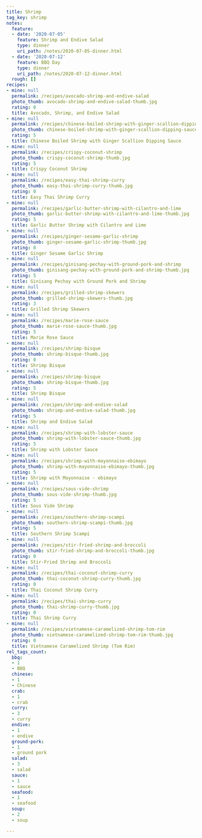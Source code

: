 ```yaml
---
title: Shrimp
tag_key: shrimp
notes:
  feature:
  - date: '2020-07-05'
    feature: Shrimp and Endive Salad
    type: dinner
    uri_path: /notes/2020-07-05-dinner.html
  - date: '2020-07-12'
    feature: BBQ Day
    type: dinner
    uri_path: /notes/2020-07-12-dinner.html
  rough: []
recipes:
- mine: null
  permalink: /recipes/avocado-shrimp-and-endive-salad
  photo_thumb: avocado-shrimp-and-endive-salad-thumb.jpg
  rating: 0
  title: Avocado, Shrimp, and Endive Salad
- mine: null
  permalink: /recipes/chinese-boiled-shrimp-with-ginger-scallion-dipping-sauce
  photo_thumb: chinese-boiled-shrimp-with-ginger-scallion-dipping-sauce-thumb.jpg
  rating: 5
  title: Chinese Boiled Shrimp with Ginger Scallion Dipping Sauce
- mine: null
  permalink: /recipes/crispy-coconut-shrimp
  photo_thumb: crispy-coconut-shrimp-thumb.jpg
  rating: 5
  title: Crispy Coconut Shrimp
- mine: null
  permalink: /recipes/easy-thai-shrimp-curry
  photo_thumb: easy-thai-shrimp-curry-thumb.jpg
  rating: 0
  title: Easy Thai Shrimp Curry
- mine: null
  permalink: /recipes/garlic-butter-shrimp-with-cilantro-and-lime
  photo_thumb: garlic-butter-shrimp-with-cilantro-and-lime-thumb.jpg
  rating: 5
  title: Garlic Butter Shrimp with Cilantro and Lime
- mine: null
  permalink: /recipes/ginger-sesame-garlic-shrimp
  photo_thumb: ginger-sesame-garlic-shrimp-thumb.jpg
  rating: 0
  title: Ginger Sesame Garlic Shrimp
- mine: null
  permalink: /recipes/ginisang-pechay-with-ground-pork-and-shrimp
  photo_thumb: ginisang-pechay-with-ground-pork-and-shrimp-thumb.jpg
  rating: 5
  title: Ginisang Pechay with Ground Pork and Shrimp
- mine: null
  permalink: /recipes/grilled-shrimp-skewers
  photo_thumb: grilled-shrimp-skewers-thumb.jpg
  rating: 3
  title: Grilled Shrimp Skewers
- mine: null
  permalink: /recipes/marie-rose-sauce
  photo_thumb: marie-rose-sauce-thumb.jpg
  rating: 5
  title: Marie Rose Sauce
- mine: null
  permalink: /recipes/shrimp-bisque
  photo_thumb: shrimp-bisque-thumb.jpg
  rating: 0
  title: Shrimp Bisque
- mine: null
  permalink: /recipes/shrimp-bisque
  photo_thumb: shrimp-bisque-thumb.jpg
  rating: 5
  title: Shrimp Bisque
- mine: null
  permalink: /recipes/shrimp-and-endive-salad
  photo_thumb: shrimp-and-endive-salad-thumb.jpg
  rating: 5
  title: Shrimp and Endive Salad
- mine: null
  permalink: /recipes/shrimp-with-lobster-sauce
  photo_thumb: shrimp-with-lobster-sauce-thumb.jpg
  rating: 5
  title: Shrimp with Lobster Sauce
- mine: null
  permalink: /recipes/shrimp-with-mayonnaise-ebimayo
  photo_thumb: shrimp-with-mayonnaise-ebimayo-thumb.jpg
  rating: 5
  title: Shrimp with Mayonnaise - ebimayo
- mine: null
  permalink: /recipes/sous-vide-shrimp
  photo_thumb: sous-vide-shrimp-thumb.jpg
  rating: 5
  title: Sous Vide Shrimp
- mine: null
  permalink: /recipes/southern-shrimp-scampi
  photo_thumb: southern-shrimp-scampi-thumb.jpg
  rating: 5
  title: Southern Shrimp Scampi
- mine: null
  permalink: /recipes/stir-fried-shrimp-and-broccoli
  photo_thumb: stir-fried-shrimp-and-broccoli-thumb.jpg
  rating: 0
  title: Stir-Fried Shrimp and Broccoli
- mine: null
  permalink: /recipes/thai-coconut-shrimp-curry
  photo_thumb: thai-coconut-shrimp-curry-thumb.jpg
  rating: 0
  title: Thai Coconut Shrimp Curry
- mine: null
  permalink: /recipes/thai-shrimp-curry
  photo_thumb: thai-shrimp-curry-thumb.jpg
  rating: 0
  title: Thai Shrimp Curry
- mine: null
  permalink: /recipes/vietnamese-caramelized-shrimp-tom-rim
  photo_thumb: vietnamese-caramelized-shrimp-tom-rim-thumb.jpg
  rating: 0
  title: Vietnamese Caramelized Shrimp (Tom Rim)
rel_tags_count:
  bbq:
  - 1
  - BBQ
  chinese:
  - 1
  - Chinese
  crab:
  - 1
  - crab
  curry:
  - 3
  - curry
  endive:
  - 1
  - endive
  ground-pork:
  - 1
  - ground pork
  salad:
  - 3
  - salad
  sauce:
  - 1
  - sauce
  seafood:
  - 1
  - seafood
  soup:
  - 2
  - soup

---
```

